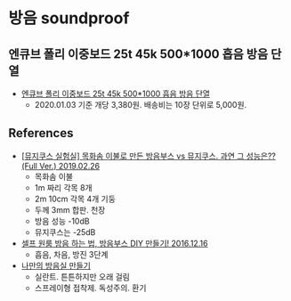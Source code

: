 # 방음 soundproof

## 엔큐브 폴리 이중보드 25t 45k 500*1000 흡음 방음 단열
* [엔큐브 폴리 이중보드 25t 45k 500*1000 흡음 방음 단열](https://coupa.ng/bkNTAC)
  * 2020.01.03 기준 개당 3,380원. 배송비는 10장 단위로 5,000원.

## References
* [[뮤지쿠스 실험실] 목화솜 이불로 만든 방음부스 vs 뮤지쿠스. 과연 그 성능은?? (Full Ver.) 2019.02.26](https://www.youtube.com/watch?v=U_UZfRuDYAk)
  * 목화솜 이불
  * 1m 짜리 각목 8개
  * 2m 10cm 각목 4개 기둥
  * 두께 3mm 합판. 천장
  * 방음 성능 -10dB
  * 뮤지쿠스는 -25dB
* [셀프 원룸 방음 하는 법, 방음부스 DIY 만들기! 2016.12.16](https://blog.naver.com/rose7sun/220886841850)
  * 흡음, 차음, 방진 3단계
* [나만의 방음실 만들기](https://www.youtube.com/watch?v=obn-Ix0to2c)
  * 실란트. 튼튼하지만 오래 걸림
  * 스프레이형 접착제. 독성주의. 환기